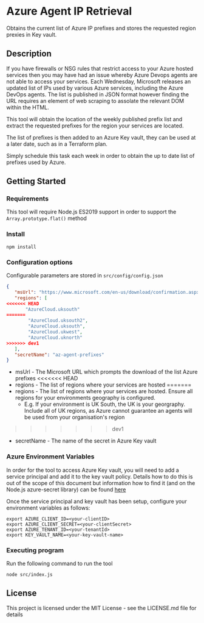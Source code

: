 # Azure Agent IP Retrieval
 
Obtains the current list of Azure IP prefixes and stores the requested region prexies in Key vault.
 
## Description
 
If you have firewalls or NSG rules that restrict access to your Azure hosted services then you may have had an issue whereby Azure Devops agents are not able to access your services.
Each Wednesday, Microsoft releases an updated list of IPs used by various Azure services, including the Azure DevOps agents.
The list is published in JSON format however finding the URL requires an element of web scraping to assolate the relevant DOM within the HTML.
 
This tool will obtain the location of the weekly published prefix list and extract the requested prefixes for the region your services are located.
 
The list of prefixes is then added to an Azure Key vault, they can be used at a later date, such as in a Terraform plan.
 
Simply schedule this task each week in order to obtain the up to date list of prefixes used by Azure.
 
## Getting Started
 
### Requirements
 
This tool will require Node.js ES2019 support in order to support the ```Array.prototype.flat()``` method
 
### Install
 
```
npm install
```
 
### Configuration options
 
Configurable parameters are stored in ```src/config/config.json```
 
```JSON
{
   "msUrl": "https://www.microsoft.com/en-us/download/confirmation.aspx?id=56519",
   "regions": [
<<<<<<< HEAD
       "AzureCloud.uksouth"
=======
        "AzureCloud.uksouth2",
        "AzureCloud.uksouth",
        "AzureCloud.ukwest",
        "AzureCloud.uknorth"
>>>>>>> dev1
   ],
   "secretName": "az-agent-prefixes"
}
```
 
* msUrl - The Microsoft URL which prompts the download of the list Azure prefixes
<<<<<<< HEAD
* regions - The list of regions where your services are hosted
=======
* regions - The list of regions where your services are hosted. Ensure all regions for your environments geography is configured. 
  * E.g. If your environment is UK South, the UK is your georgraphy. Include all of UK regions, as Azure cannot guarantee an agents will be used from your organisation's region
>>>>>>> dev1
* secretName - The name of the secret in Azure Key vault
 
### Azure Environment Variables
 
In order for the tool to access Azure Key vault, you will need to add a service principal and add it to the key vault policy. Details how to do this is out of the scope of this document but information how to find it (and on the Node.js azure-secret library) can be found [here](https://docs.microsoft.com/en-us/azure/key-vault/secrets/quick-create-node)
 
Once the service principal and key vault has been setup, configure your environment variables as follows:
 
```console
export AZURE_CLIENT_ID=<your-clientID>
export AZURE_CLIENT_SECRET=<your-clientSecret>
export AZURE_TENANT_ID=<your-tenantId>
export KEY_VAULT_NAME=<your-key-vault-name>
```
 
### Executing program
 
Run the following command to run the tool
```
node src/index.js
```
 
## License
 
This project is licensed under the MIT License - see the LICENSE.md file for details
 
 

